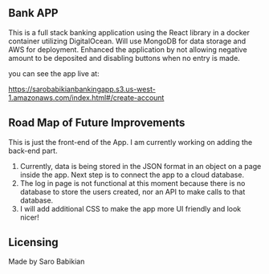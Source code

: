 ## Bank APP
This is a full stack banking application using the React library in a docker container utilizing DigitalOcean. 
Will use MongoDB for data storage and AWS for deployment. 
Enhanced the application by not allowing negative amount to be deposited and disabling buttons when no entry is made.

you can see the app live at: 

https://sarobabikianbankingapp.s3.us-west-1.amazonaws.com/index.html#/create-account

## Road Map of Future Improvements
This is just the front-end of the App. I am currently working on adding the back-end part.
1. Currently, data is being stored in the JSON format in an object on a page inside the app. Next step is to connect the app to a cloud database. 
2. The log in page is not functional at this moment because there is no database to store the users created, nor an API to make calls to that database.
3. I will add additional CSS to make the app more UI friendly and look nicer!

## Licensing 
Made by Saro Babikian
